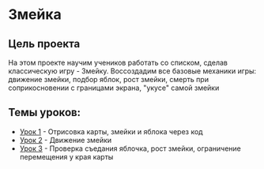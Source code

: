 # Змейка

## Цель проекта
На этом проекте научим учеников работать со списком, сделав классическую игру - Змейку. Воссоздадим все базовые механики игры: движение змейки, подбор яблок, рост змейки, смерть при соприкосновении с границами экрана, "укусе" самой змейки

## Темы уроков:
- [Урок 1](https://github.com/IT-Compot/Python-methodologies/blob/main/first-stage/Snake/lessons/lesson-1.md) - Отрисовка карты, змейки и яблока через код
- [Урок 2](https://github.com/IT-Compot/Python-methodologies/blob/main/first-stage/Snake/lessons/lesson-2.md) - Движение змейки
- [Урок 3](https://github.com/IT-Compot/Python-methodologies/blob/main/first-stage/Snake/lessons/lesson-3.md) - Проверка съедания яблочка, рост змейки, ограничение перемещения у края карты

